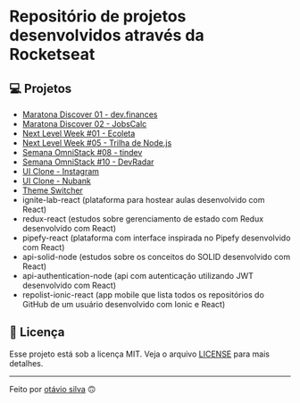 # Repositório de projetos desenvolvidos através da Rocketseat

## 💻 Projetos

- [Maratona Discover 01 - dev.finances](maratona-discover-01)
- [Maratona Discover 02 - JobsCalc](maratona-discover-02)
- [Next Level Week #01 - Ecoleta](nlw-01)
- [Next Level Week #05 - Trilha de Node.js](nlw-05)
- [Semana OmniStack #08 - tindev](omnistack-08)
- [Semana OmniStack #10 - DevRadar](omnistack-10)
- [UI Clone - Instagram](instagram-react-native)
- [UI Clone - Nubank](nubank-react-native)
- [Theme Switcher](theme-switcher-react)
- ignite-lab-react (plataforma para hostear aulas desenvolvido com React)
- redux-react (estudos sobre gerenciamento de estado com Redux desenvolvido com React)
- pipefy-react (plataforma com interface inspirada no Pipefy desenvolvido com React)
- api-solid-node (estudos sobre os conceitos do SOLID desenvolvido com React)
- api-authentication-node (api com autenticação utilizando JWT desenvolvido com React)
- repolist-ionic-react (app mobile que lista todos os repositórios do GitHub de um usuário desenvolvido com Ionic e React)

## 📄 Licença

Esse projeto está sob a licença MIT. Veja o arquivo [LICENSE](LICENSE) para mais detalhes.

---

Feito por [otávio silva](https://otaviosilva.dev/) 🙃
